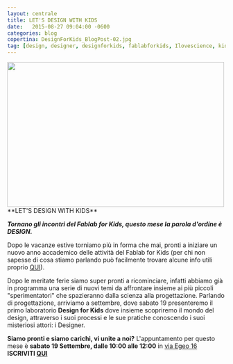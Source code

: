 ```yaml
---
layout: centrale
title: LET'S DESIGN WITH KIDS
date:   2015-08-27 09:04:00 -0600
categories: blog
copertina: DesignForKids_BlogPost-02.jpg
tag: [design, designer, designforkids, fablabforkids, Ilovescience, kids, kidsactivities, learning, piemonte, progettazione, progetto, teaching, torino]
---
```

<img src="/img/blog/DesignForKids_BlogPost-02.jpg" width="500" height="333">
**LET'S DESIGN WITH KIDS**

**_Tornano gli incontri del Fablab for Kids, questo mese la parola d'ordine è DESIGN._**    

Dopo le vacanze estive torniamo più in forma che mai, pronti a iniziare un nuovo anno accademico delle attività del Fablab for Kids (per chi non sapesse di cosa stiamo parlando può facilmente trovare alcune info utili proprio [QUI](http://fablabtorino.org/fablab-4-kids/)).

Dopo le meritate ferie siamo super pronti a ricominciare, infatti abbiamo già in programma una serie di nuovi temi da affrontare insieme ai più piccoli "sperimentatori" che spazieranno dalla scienza alla progettazione. Parlando di progettazione, arriviamo a settembre, dove sabato 19 presenteremo il primo laboratorio **Design for Kids** dove insieme scopriremo il mondo del design, attraverso i suoi processi e le sue pratiche conoscendo i suoi misteriosi attori: i Designer.

**Siamo pronti e siamo carichi, vi unite a noi?**
L'appuntamento per questo mese è **sabato 19 Settembre, dalle 10:00 alle 12:00** in [via Egeo 16](https://www.google.it/maps/place/Fablab+Torino/@45.050074,7.668242,17z/data=!3m1!4b1!4m2!3m1!1s0x47886d37a1631b55:0xc31e44e0526c155a)  
**ISCRIVITI [QUI](http://fablabtorino.org/wp-admin/post.php?post=2559&action=edit)**
